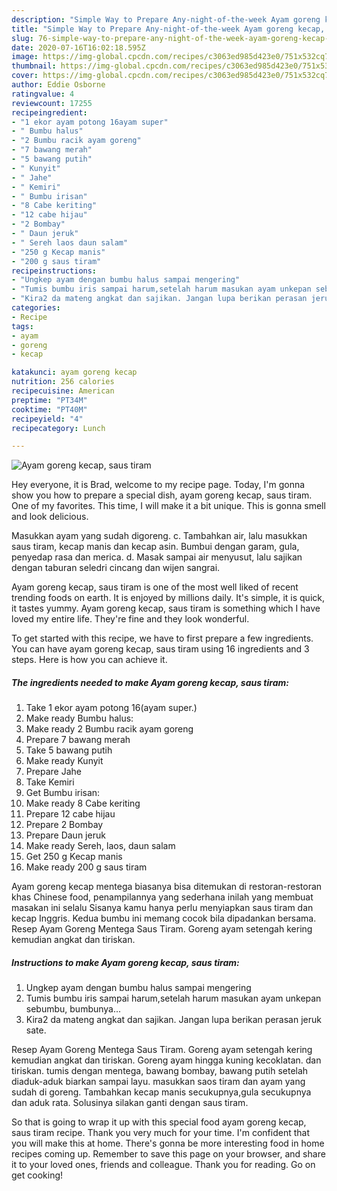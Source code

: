 ```yaml
---
description: "Simple Way to Prepare Any-night-of-the-week Ayam goreng kecap, saus tiram"
title: "Simple Way to Prepare Any-night-of-the-week Ayam goreng kecap, saus tiram"
slug: 76-simple-way-to-prepare-any-night-of-the-week-ayam-goreng-kecap-saus-tiram
date: 2020-07-16T16:02:18.595Z
image: https://img-global.cpcdn.com/recipes/c3063ed985d423e0/751x532cq70/ayam-goreng-kecap-saus-tiram-foto-resep-utama.jpg
thumbnail: https://img-global.cpcdn.com/recipes/c3063ed985d423e0/751x532cq70/ayam-goreng-kecap-saus-tiram-foto-resep-utama.jpg
cover: https://img-global.cpcdn.com/recipes/c3063ed985d423e0/751x532cq70/ayam-goreng-kecap-saus-tiram-foto-resep-utama.jpg
author: Eddie Osborne
ratingvalue: 4
reviewcount: 17255
recipeingredient:
- "1 ekor ayam potong 16ayam super"
- " Bumbu halus"
- "2 Bumbu racik ayam goreng"
- "7 bawang merah"
- "5 bawang putih"
- " Kunyit"
- " Jahe"
- " Kemiri"
- " Bumbu irisan"
- "8 Cabe keriting"
- "12 cabe hijau"
- "2 Bombay"
- " Daun jeruk"
- " Sereh laos daun salam"
- "250 g Kecap manis"
- "200 g saus tiram"
recipeinstructions:
- "Ungkep ayam dengan bumbu halus sampai mengering"
- "Tumis bumbu iris sampai harum,setelah harum masukan ayam unkepan sebumbu, bumbunya..."
- "Kira2 da mateng angkat dan sajikan. Jangan lupa berikan perasan jeruk sate."
categories:
- Recipe
tags:
- ayam
- goreng
- kecap

katakunci: ayam goreng kecap 
nutrition: 256 calories
recipecuisine: American
preptime: "PT34M"
cooktime: "PT40M"
recipeyield: "4"
recipecategory: Lunch

---
```



![Ayam goreng kecap, saus tiram](https://img-global.cpcdn.com/recipes/c3063ed985d423e0/751x532cq70/ayam-goreng-kecap-saus-tiram-foto-resep-utama.jpg)

Hey everyone, it is Brad, welcome to my recipe page. Today, I'm gonna show you how to prepare a special dish, ayam goreng kecap, saus tiram. One of my favorites. This time, I will make it a bit unique. This is gonna smell and look delicious.

Masukkan ayam yang sudah digoreng. c. Tambahkan air, lalu masukkan saus tiram, kecap manis dan kecap asin. Bumbui dengan garam, gula, penyedap rasa dan merica. d. Masak sampai air menyusut, lalu sajikan dengan taburan seledri cincang dan wijen sangrai.

Ayam goreng kecap, saus tiram is one of the most well liked of recent trending foods on earth. It is enjoyed by millions daily. It's simple, it is quick, it tastes yummy. Ayam goreng kecap, saus tiram is something which I have loved my entire life. They're fine and they look wonderful.


To get started with this recipe, we have to first prepare a few ingredients. You can have ayam goreng kecap, saus tiram using 16 ingredients and 3 steps. Here is how you can achieve it.

<!--inarticleads1-->

##### The ingredients needed to make Ayam goreng kecap, saus tiram:

1. Take 1 ekor ayam potong 16(ayam super.)
1. Make ready  Bumbu halus:
1. Make ready 2 Bumbu racik ayam goreng
1. Prepare 7 bawang merah
1. Take 5 bawang putih
1. Make ready  Kunyit
1. Prepare  Jahe
1. Take  Kemiri
1. Get  Bumbu irisan:
1. Make ready 8 Cabe keriting
1. Prepare 12 cabe hijau
1. Prepare 2 Bombay
1. Prepare  Daun jeruk
1. Make ready  Sereh, laos, daun salam
1. Get 250 g Kecap manis
1. Make ready 200 g saus tiram


Ayam goreng kecap mentega biasanya bisa ditemukan di restoran-restoran khas Chinese food, penampilannya yang sederhana inilah yang membuat masakan ini selalu Sisanya kamu hanya perlu menyiapkan saus tiram dan kecap Inggris. Kedua bumbu ini memang cocok bila dipadankan bersama. Resep Ayam Goreng Mentega Saus Tiram. Goreng ayam setengah kering kemudian angkat dan tiriskan. 

<!--inarticleads2-->

##### Instructions to make Ayam goreng kecap, saus tiram:

1. Ungkep ayam dengan bumbu halus sampai mengering
1. Tumis bumbu iris sampai harum,setelah harum masukan ayam unkepan sebumbu, bumbunya...
1. Kira2 da mateng angkat dan sajikan. Jangan lupa berikan perasan jeruk sate.


Resep Ayam Goreng Mentega Saus Tiram. Goreng ayam setengah kering kemudian angkat dan tiriskan. Goreng ayam hingga kuning kecoklatan. dan tiriskan. tumis dengan mentega, bawang bombay, bawang putih setelah diaduk-aduk biarkan sampai layu. masukkan saos tiram dan ayam yang sudah di goreng. Tambahkan kecap manis secukupnya,gula secukupnya dan aduk rata. Solusinya silakan ganti dengan saus tiram. 

So that is going to wrap it up with this special food ayam goreng kecap, saus tiram recipe. Thank you very much for your time. I'm confident that you will make this at home. There's gonna be more interesting food in home recipes coming up. Remember to save this page on your browser, and share it to your loved ones, friends and colleague. Thank you for reading. Go on get cooking!
